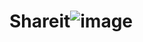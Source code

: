 # Shareit![image](https://user-images.githubusercontent.com/73766765/130332228-736c57cf-93da-4fde-8950-a062e31341ca.png)
